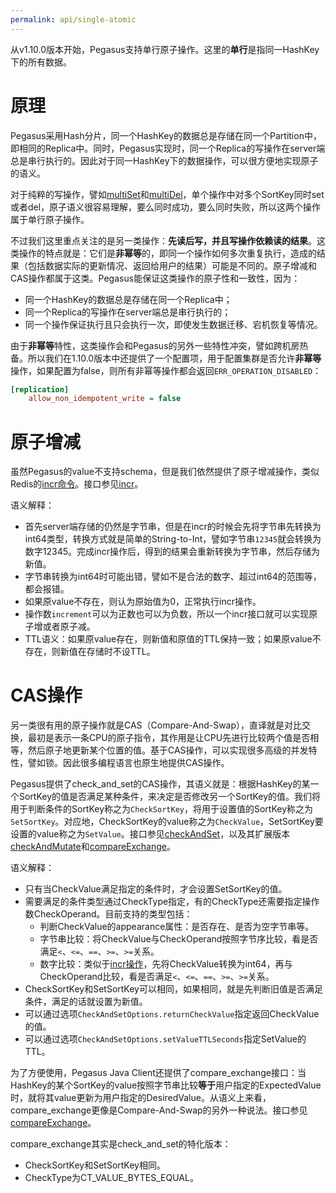 ```yaml
---
permalink: api/single-atomic
---
```


从v1.10.0版本开始，Pegasus支持单行原子操作。这里的**单行**是指同一HashKey下的所有数据。

# 原理
Pegasus采用Hash分片，同一个HashKey的数据总是存储在同一个Partition中，即相同的Replica中。同时，Pegasus实现时，同一个Replica的写操作在server端总是串行执行的。因此对于同一HashKey下的数据操作，可以很方便地实现原子的语义。

对于纯粹的写操作，譬如[multiSet](/clients/java-client#multiset)和[multiDel](/clients/java-client#multidel)，单个操作中对多个SortKey同时set或者del，原子语义很容易理解，要么同时成功，要么同时失败，所以这两个操作属于单行原子操作。

不过我们这里重点关注的是另一类操作：**先读后写，并且写操作依赖读的结果**。这类操作的特点就是：它们是**非幂等**的，即同一个操作如何多次重复执行，造成的结果（包括数据实际的更新情况、返回给用户的结果）可能是不同的。原子增减和CAS操作都属于这类。Pegasus能保证这类操作的原子性和一致性，因为：
* 同一个HashKey的数据总是存储在同一个Replica中；
* 同一个Replica的写操作在server端总是串行执行的；
* 同一个操作保证执行且只会执行一次，即使发生数据迁移、宕机恢复等情况。

由于**非幂等**特性，这类操作会和Pegasus的另外一些特性冲突，譬如跨机房热备。所以我们在1.10.0版本中还提供了一个配置项，用于配置集群是否允许**非幂等**操作，如果配置为false，则所有非幂等操作都会返回`ERR_OPERATION_DISABLED`：
```ini
[replication]
    allow_non_idempotent_write = false
```

# 原子增减
虽然Pegasus的value不支持schema，但是我们依然提供了原子增减操作，类似Redis的[incr命令](http://www.redis.cn/commands/incr.html)。接口参见[incr](/clients/java-client#incr)。

语义解释：
* 首先server端存储的仍然是字节串，但是在incr的时候会先将字节串先转换为int64类型，转换方式就是简单的String-to-Int，譬如字节串`12345`就会转换为数字12345。完成incr操作后，得到的结果会重新转换为字节串，然后存储为新值。
* 字节串转换为int64时可能出错，譬如不是合法的数字、超过int64的范围等，都会报错。
* 如果原value不存在，则认为原始值为0，正常执行incr操作。
* 操作数`increment`可以为正数也可以为负数，所以一个incr接口就可以实现原子增或者原子减。
* TTL语义：如果原value存在，则新值和原值的TTL保持一致；如果原value不存在，则新值在存储时不设TTL。

# CAS操作
另一类很有用的原子操作就是CAS（Compare-And-Swap），直译就是对比交换，最初是表示一条CPU的原子指令，其作用是让CPU先进行比较两个值是否相等，然后原子地更新某个位置的值。基于CAS操作，可以实现很多高级的并发特性，譬如锁。因此很多编程语言也原生地提供CAS操作。

Pegasus提供了check_and_set的CAS操作，其语义就是：根据HashKey的某一个SortKey的值是否满足某种条件，来决定是否修改另一个SortKey的值。我们将用于判断条件的SortKey称之为`CheckSortKey`，将用于设置值的SortKey称之为`SetSortKey`。对应地，CheckSortKey的value称之为`CheckValue`，SetSortKey要设置的value称之为`SetValue`。接口参见[checkAndSet](/clients/java-client#checkandset)，以及其扩展版本[checkAndMutate](/clients/java-client#checkandmutate)和[compareExchange](/clients/java-client#compareexchange)。

语义解释：
* 只有当CheckValue满足指定的条件时，才会设置SetSortKey的值。
* 需要满足的条件类型通过CheckType指定，有的CheckType还需要指定操作数CheckOperand。目前支持的类型包括：
  * 判断CheckValue的appearance属性：是否存在、是否为空字节串等。
  * 字节串比较：将CheckValue与CheckOperand按照字节序比较，看是否满足`<`、`<=`、`==`、`>=`、`>=`关系。
  * 数字比较：类似于[incr操作](#原子增减)，先将CheckValue转换为int64，再与CheckOperand比较，看是否满足`<`、`<=`、`==`、`>=`、`>=`关系。
* CheckSortKey和SetSortKey可以相同，如果相同，就是先判断旧值是否满足条件，满足的话就设置为新值。
* 可以通过选项`CheckAndSetOptions.returnCheckValue`指定返回CheckValue的值。
* 可以通过选项`CheckAndSetOptions.setValueTTLSeconds`指定SetValue的TTL。

为了方便使用，Pegasus Java Client还提供了compare_exchange接口：当HashKey的某个SortKey的value按照字节串比较**等于**用户指定的ExpectedValue时，就将其value更新为用户指定的DesiredValue。从语义上来看，compare_exchange更像是Compare-And-Swap的另外一种说法。接口参见[compareExchange](/clients/java-client#compareexchange)。

compare_exchange其实是check_and_set的特化版本：
* CheckSortKey和SetSortKey相同。
* CheckType为CT_VALUE_BYTES_EQUAL。
